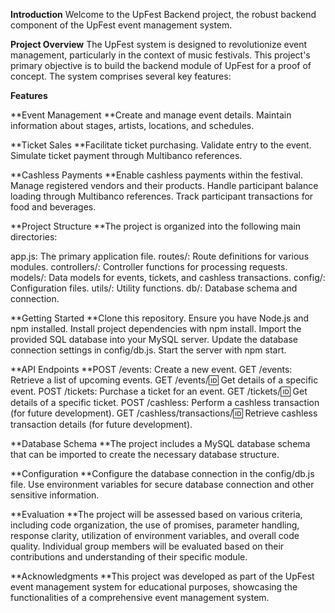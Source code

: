 **Introduction**
Welcome to the UpFest Backend project, the robust backend component of the UpFest event management system.

**Project Overview**
The UpFest system is designed to revolutionize event management, particularly in the context of music festivals. This project's primary objective is to build the backend module of UpFest for a proof of concept. The system comprises several key features:

**Features**

**Event Management
**Create and manage event details.
Maintain information about stages, artists, locations, and schedules.

**Ticket Sales
**Facilitate ticket purchasing.
Validate entry to the event.
Simulate ticket payment through Multibanco references.

**Cashless Payments
**Enable cashless payments within the festival.
Manage registered vendors and their products.
Handle participant balance loading through Multibanco references.
Track participant transactions for food and beverages.

**Project Structure
**The project is organized into the following main directories:

app.js: The primary application file.
routes/: Route definitions for various modules.
controllers/: Controller functions for processing requests.
models/: Data models for events, tickets, and cashless transactions.
config/: Configuration files.
utils/: Utility functions.
db/: Database schema and connection.

**Getting Started
**Clone this repository.
Ensure you have Node.js and npm installed.
Install project dependencies with npm install.
Import the provided SQL database into your MySQL server.
Update the database connection settings in config/db.js.
Start the server with npm start.

**API Endpoints
**POST /events: Create a new event.
GET /events: Retrieve a list of upcoming events.
GET /events/:id: Get details of a specific event.
POST /tickets: Purchase a ticket for an event.
GET /tickets/:id: Get details of a specific ticket.
POST /cashless: Perform a cashless transaction (for future development).
GET /cashless/transactions/:id: Retrieve cashless transaction details (for future development).

**Database Schema
**The project includes a MySQL database schema that can be imported to create the necessary database structure.

**Configuration
**Configure the database connection in the config/db.js file.
Use environment variables for secure database connection and other sensitive information.

**Evaluation
**The project will be assessed based on various criteria, including code organization, the use of promises, parameter handling, response clarity, utilization of environment variables, and overall code quality. Individual group members will be evaluated based on their contributions and understanding of their specific module.

**Acknowledgments
**This project was developed as part of the UpFest event management system for educational purposes, showcasing the functionalities of a comprehensive event management system.
